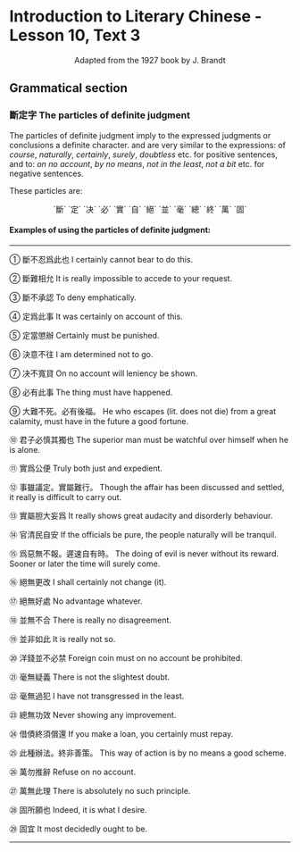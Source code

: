 # Introduction to Literary Chinese - Lesson 10, Text 3

<center>Adapted from the 1927 book by J. Brandt</center>

## Grammatical section

### 斷定字 The particles of definite judgment

The particles of definite judgment imply to the expressed judgments or conclusions a definite character. and are very similar to the expressions: of _course_, _naturally_, _certainly_, _surely_, _doubtless_ etc. for positive sentences, and to: _on no account_, _by no means_, _not in the least_, _not a bit_ etc. for negative sentences.

These particles are:

<center>`斷` `定` `决` `必` `實` `自` `絕` `並` `毫` `總` `終` `萬` `固`</center>

#### Examples of using the particles of definite judgment:

---

① 斷不忍爲此也
I certainly cannot bear to do this.

② 斷難相允
It is really impossible to accede to your request.

③ 斷不承認
To deny emphatically.

④ 定爲此事
It was certainly on account of this.

⑤ 定當懲辦
Certainly must be punished.

⑥ 決意不往
I am determined not to go.

⑦ 决不寬貸
On no account will leniency be shown.

⑧ 必有此事
The thing must have happened.

⑨ 大難不死。必有後福。
He who escapes (lit. does not die) from a great calamity, must have in the future a good fortune.

⑩ 君子必慎其獨也
The superior man must be watchful over himself when he is alone.

⑪ 實爲公便
Truly both just and expedient.

⑫ 事雖議定。實屬難行。
Though the affair has been discussed and settled, it really is difficult to carry out.

⑬ 實屬胆大妄爲
It really shows great audacity and disorderly behaviour.

⑭ 官清民自安
If the officials be pure, the people naturally will be tranquil.

⑮ 爲惡無不報。遲速自有時。
The doing of evil is never without its reward. Sooner or later the time will surely come.

⑯ 絕無更改
I shall certainly not change (it).

⑰ 絕無好處
No advantage whatever.

⑱ 並無不合
There is really no disagreement.

⑲ 並非如此
It is really not so.

⑳ 洋錢並不必禁
Foreign coin must on no account be prohibited.

㉑ 毫無疑義
There is not the slightest doubt.

㉒ 毫無過犯
I have not transgressed in the least.

㉓ 總無功效
Never showing any improvement.

㉔ 借債終須償還
If you make a loan, you certainly must repay.

㉕ 此種辦法。終非善策。
This way of action is by no means a good scheme.

㉖ 萬勿推辭
Refuse on no account.

㉗ 萬無此理
There is absolutely no such principle.

㉘ 固所願也
Indeed, it is what I desire.

㉙ 固宜
It most decidedly ought to be.

---
